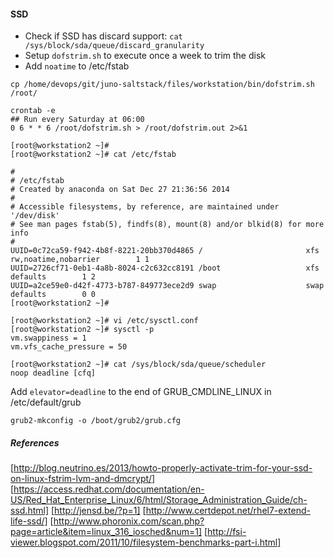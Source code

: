 
#### SSD

- Check if SSD has discard support: `cat /sys/block/sda/queue/discard_granularity`
- Setup `dofstrim.sh` to execute once a week to trim the disk
- Add `noatime` to /etc/fstab

```
cp /home/devops/git/juno-saltstack/files/workstation/bin/dofstrim.sh /root/

crontab -e
## Run every Saturday at 06:00
0 6 * * 6 /root/dofstrim.sh > /root/dofstrim.out 2>&1

[root@workstation2 ~]# 
[root@workstation2 ~]# cat /etc/fstab

#
# /etc/fstab
# Created by anaconda on Sat Dec 27 21:36:56 2014
#
# Accessible filesystems, by reference, are maintained under '/dev/disk'
# See man pages fstab(5), findfs(8), mount(8) and/or blkid(8) for more info
#
UUID=0c72ca59-f942-4b8f-8221-20bb370d4865 /                       xfs     rw,noatime,nobarrier        1 1
UUID=2726cf71-0eb1-4a8b-8024-c2c632cc8191 /boot                   xfs     defaults        1 2
UUID=a2ce59e0-d42f-4773-b787-849773ece2d9 swap                    swap    defaults        0 0
[root@workstation2 ~]# 

[root@workstation2 ~]# vi /etc/sysctl.conf 
[root@workstation2 ~]# sysctl -p
vm.swappiness = 1
vm.vfs_cache_pressure = 50

[root@workstation2 ~]# cat /sys/block/sda/queue/scheduler
noop deadline [cfq] 

```
Add `elevator=deadline` to the end of GRUB_CMDLINE_LINUX in /etc/default/grub
```
grub2-mkconfig -o /boot/grub2/grub.cfg
```

##### References

[http://blog.neutrino.es/2013/howto-properly-activate-trim-for-your-ssd-on-linux-fstrim-lvm-and-dmcrypt/]
[https://access.redhat.com/documentation/en-US/Red_Hat_Enterprise_Linux/6/html/Storage_Administration_Guide/ch-ssd.html]
[http://jensd.be/?p=1]
[http://www.certdepot.net/rhel7-extend-life-ssd/]
[http://www.phoronix.com/scan.php?page=article&item=linux_316_iosched&num=1]
[http://fsi-viewer.blogspot.com/2011/10/filesystem-benchmarks-part-i.html]




